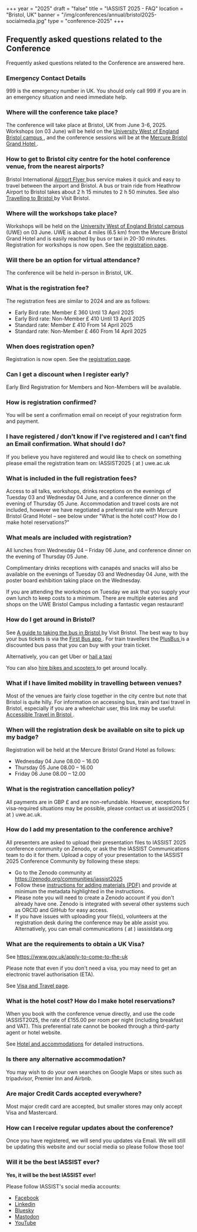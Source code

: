 +++
year = "2025"
draft = "false"
title = "IASSIST 2025 - FAQ"
location = "Bristol, UK"
banner = "/img/conferences/annual/bristol2025-socialmedia.jpg"
type = "conference-2025"
+++

## Frequently asked questions related to the Conference

Frequently asked questions related to the Conference are answered here.

### Emergency Contact Details

999 is the emergency number in UK. You should only call 999 if you are in an emergency situation and need immediate help.

### Where will the conference take place?

The conference will take place at Bristol, UK from June 3-6, 2025. Workshops (on 03 June) will be held on the [University West of England Bristol campus <span class="fas fa-external-link-alt"></span>](https://www.uwe.ac.uk/), and the conference sessions will be at the [Mercure Bristol Grand Hotel <span class="fas fa-external-link-alt"></span>](https://all.accor.com/hotel/A0I2/index.en.shtml).

### How to get to Bristol city centre for the hotel conference venue, from the nearest airports?

Bristol International [Airport Flyer <span class="fas fa-external-link-alt"></span>](https://www.bristolairport.co.uk/to-and-from-the-airport/) bus service makes it quick and easy to travel between the airport and Bristol. A bus or train ride from Heathrow Airport to Bristol takes about 2 h 15 minutes to 2 h 50 minutes. See also [Travelling to Bristol <span class="fas fa-external-link-alt"></span>](https://visitbristol.co.uk/plan-your-visit/travel-information/travelling-to-bristol/) by Visit Bristol.

### Where will the workshops take place?

Workshops will be held on the [University West of England Bristol campus <span class="fas fa-external-link-alt"></span>](https://www.uwe.ac.uk/) (UWE) on 03 June. UWE is about 4 miles (6.5 km) from the Mercure Bristol Grand Hotel and is easily reached by bus or taxi in 20-30 minutes. Registration for workshops is now open. See the [registration page](/conferences/iassist2025/registration/).

### Will there be an option for virtual attendance?

The conference will be held in-person in Bristol, UK.

### What is the registration fee?

The registration fees are similar to 2024 and are as follows:

- Early Bird rate: Member	£ 360	Until 13 April 2025
- Early Bird rate: Non-Member	£ 410	Until 13 April 2025
- Standard rate: Member	£ 410	From 14 April 2025
- Standard rate: Non-Member	£ 460	From 14 April 2025

### When does registration open?

Registration is now open. See the [registration page](/conferences/iassist2025/registration/).

### Can I get a discount when I register early?

Early Bird Registration for Members and Non-Members will be available.

### How is registration confirmed?

You will be sent a confirmation email on receipt of your registration form and payment.

### I have registered / don’t know if I’ve registered and I can’t find an Email confirmation. What should I do?

If you believe you have registered and would like to check on something please email the registration team on: IASSIST2025 ( at ) uwe.ac.uk 

### What is included in the full registration fees?

Access to all talks, workshops, drinks receptions on the evenings of Tuesday 03 and Wednesday 04 June, and a conference dinner on the evening of Thursday 05 June.
Accommodation and travel costs are not included, however we have negotiated a preferential rate with Mercure Bristol Grand Hotel – see below under "What is the hotel cost? How do I make hotel reservations?"

### What meals are included with registration?

All lunches from Wednesday 04 – Friday 06 June, and conference dinner on the evening of Thursday 05 June. 

Complimentary drinks receptions with canapés and snacks will also be available on the evenings of Tuesday 03 and Wednesday 04 June, with the poster board exhibition taking place on the Wednesday.

If you are attending the workshops on Tuesday we ask that you supply your own lunch to keep costs to a minimum. There are multiple eateries and shops on the UWE Bristol Campus including a fantastic vegan restaurant!

### How do I get around in Bristol?

See [A guide to taking the bus in Bristol <span class="fas fa-external-link-alt"></span>](https://visitbristol.co.uk/blog/post/a-guide-to-taking-the-bus-in-bristol/) by Visit Bristol. The best way to buy your bus tickets is via the [First Bus app <span class="fas fa-external-link-alt"></span>](https://www.firstbus.co.uk/buy-tickets/ways-pay/first-bus-app). For train travellers the [PlusBus <span class="fas fa-external-link-alt"></span>](https://www.gwr.com/your-tickets/ways-to-save/combined-train-and-bus-tickets) is a discounted bus pass that you can buy with your train ticket.

Alternatively, you can get Uber or [hail a taxi <span class="fas fa-external-link-alt"></span>](https://travelwest.info/bristol-taxis/)

You can also [hire bikes and scooters <span class="fas fa-external-link-alt"></span>](https://www.tier.app/en/) to get around locally.

### What if I have limited mobility in travelling between venues? 

Most of the venues are fairly close together in the city centre but note that Bristol is quite hilly. For information on accessing bus, train and taxi travel in Bristol, especially if you are a wheelchair user, this link may be useful: [Accessible Travel in Bristol <span class="fas fa-external-link-alt"></span>](https://visitbristol.co.uk/plan-your-visit/accessibility-information/accessible-travel/).

### When will the registration desk be available on site to pick up my badge?

Registration will be held at the Mercure Bristol Grand Hotel as follows:

- Wednesday 04 June   08.00 – 16.00
- Thursday 05 June  08.00 – 16.00
- Friday 06 June 08.00 – 12.00

### What is the registration cancellation policy?

All payments are in GBP £ and are non-refundable. However, exceptions for visa-required situations may be possible, please contact us at iassist2025 ( at ) uwe.ac.uk. 

### How do I add my presentation to the conference archive? 

All presenters are asked to upload their presentation files to IASSIST 2025 conference community on Zenodo, or ask the the IASSIST Communications team to do it for them. Upload a copy of your presentation to the IASSIST 2025 Conference Community by following these steps:

- Go to the Zenodo community at https://zenodo.org/communities/iassist2025
- Follow these [instructions for adding materials (PDF)](/conferences/iassist2025/recommended-presentation-metadata-in-zenodo-2025.pdf) and provide at minimum the metadata highlighted in the instructions.
- Please note you will need to create a Zenodo account if you don't already have one. Zenodo is integrated with several other systems such as ORCID and GitHub for easy access.
- If you have issues with uploading your file(s), volunteers at the registration desk during the conference may be able assist you. Alternatively, you can email communications ( at ) iassistdata.org

<!--
### What platform will be used for at-conference synchronous communication?

TBA
-->

### What are the requirements to obtain a UK Visa? 

See https://www.gov.uk/apply-to-come-to-the-uk

Please note that even if you don't need a visa, you may need to get an electronic travel authorisation (ETA).

See [Visa and Travel page](/conferences/iassist2025/visa-and-travel/).

### What is the hotel cost? How do I make hotel reservations? 

When you book with the conference venue directly, and use the code IASSIST2025, the rate of £155.00 per room per night (including breakfast and VAT). This preferential rate cannot be booked through a third-party agent or hotel website.

See [Hotel and accommodations](/conferences/iassist2025/conference-hotel-and-accommodation) for detailed instructions.

### Is there any alternative accommodation?

You may wish to do your own searches on Google Maps or sites such as tripadvisor, Premier Inn and Airbnb.

### Are major Credit Cards accepted everywhere? 

Most major credit card are accepted, but smaller stores may only accept Visa and Mastercard. 

### How can I receive regular updates about the conference? 

Once you have registered, we will send you updates via Email. We will still be updating this website and our social media so please follow those too! 

### Will it be the best IASSIST ever?

**Yes, it will be the best IASSIST ever!**

Please follow IASSIST's social media accounts:

- [Facebook <span class="fas fa-external-link-alt"></span>](https://www.facebook.com/iassistdata/)
- [Linkedin <span class="fas fa-external-link-alt"></span>](https://www.linkedin.com/company/iassistdata)
- [Bluesky <span class="fas fa-external-link-alt"></span>](https://bsky.app/profile/iassistdata.bsky.social)
- [Mastodon <span class="fas fa-external-link-alt"></span>](https://mastodon.social/@iassistdata)
- [YouTube <span class="fas fa-external-link-alt"></span>](https://www.youtube.com/channel/UC315efmsReDcFbWHpWBmb9g)
